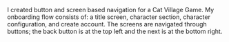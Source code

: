 I created button and screen based navigation for a Cat Village Game. 
My onboarding flow consists of: a title screen, character section, character configuration, and create account. 
The screens are navigated through buttons; the back button is at the top left and the next is at the bottom right. 
